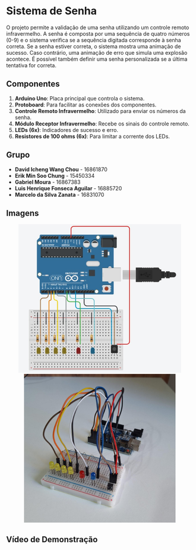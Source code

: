 # Sistema de Senha

O projeto permite a validação de uma senha utilizando um controle remoto infravermelho. A senha é composta por uma sequência de quatro números (0-9) e o sistema verifica se a sequência digitada corresponde à senha correta. Se a senha estiver correta, o sistema mostra uma animação de sucesso. Caso contrário, uma animação de erro que simula uma explosão acontece.
É possível também definir uma senha personalizada se a última tentativa for correta.

## Componentes

1. **Arduino Uno**: Placa principal que controla o sistema.
2. **Protoboard**: Para facilitar as conexões dos componentes.
3. **Controle Remoto Infravermelho**: Utilizado para enviar os números da senha.
4. **Módulo Receptor Infravermelho**: Recebe os sinais do controle remoto.
5. **LEDs (6x)**: Indicadores de sucesso e erro.
6. **Resistores de 100 ohms (6x)**: Para limitar a corrente dos LEDs.

## Grupo

- **David Icheng Wang Chou** - 16861870
- **Erik Min Soo Chung** - 15450334
- **Gabriel Moura** - 16867383
- **Luis Henrique Fonseca Aguilar** - 16885720
- **Marcelo da Silva Zanata** - 16831070

## Imagens

<p align="center">
    <img src="./assets/arduino-tinkercad.jpg" alt="Imagem 1" height="400" hspace="10">
    <img src="./assets/arduino.jpg" alt="Imagem 2" height="400" hspace="10">
</p>

## Vídeo de Demonstração
